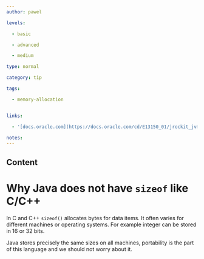 ```yaml
---
author: pawel

levels:

  - basic

  - advanced

  - medium

type: normal

category: tip

tags:

  - memory-allocation


links:

  - '[docs.oracle.com](https://docs.oracle.com/cd/E13150_01/jrockit_jvm/jrockit/geninfo/diagnos/garbage_collect.html){website}'

notes: 
---
```

## Content
# Why Java does not have `sizeof` like C/C++

In C and C++ `sizeof()` allocates bytes for data items. It often varies for different machines or operating systems. For example integer can be stored in 16 or 32 bits. 

Java stores precisely the same sizes on all machines, portability is the part of this language and we should not worry about it.

